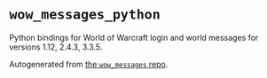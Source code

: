 # `wow_messages_python`

Python bindings for World of Warcraft login and world messages for versions 1.12, 2.4.3, 3.3.5.

Autogenerated from [the `wow_messages` repo](https://github.com/gtker/wow_messages/).

